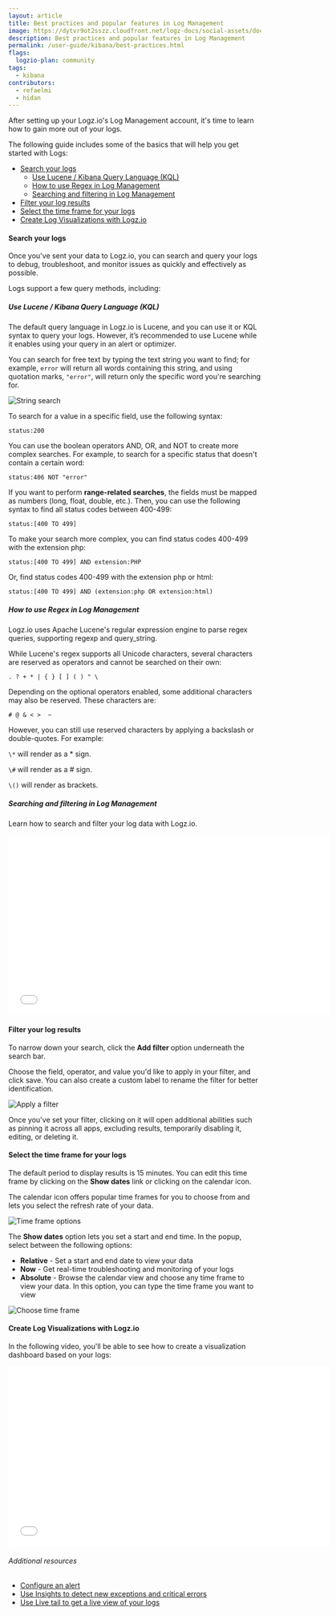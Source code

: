 ```yaml
---
layout: article
title: Best practices and popular features in Log Management
image: https://dytvr9ot2sszz.cloudfront.net/logz-docs/social-assets/docs-social.jpg
description: Best practices and popular features in Log Management
permalink: /user-guide/kibana/best-practices.html
flags:
  logzio-plan: community
tags:
  - kibana
contributors:
  - refaelmi
  - hidan
---
```


After setting up your Logz.io's Log Management account, it's time to learn how to gain more out of your logs.

The following guide includes some of the basics that will help you get started with Logs:

* [Search your logs](/user-guide/kibana/best-practices.html#search-your-logs)
  * [Use Lucene / Kibana Query Language (KQL)](/user-guide/kibana/best-practices.html#use-lucene--kibana-query-language-kql)
  * [How to use Regex in Log Management](/user-guide/kibana/best-practices.html#how-to-use-regex-in-log-management)
  * [Searching and filtering in Log Management](/user-guide/kibana/best-practices.html#searching-and-filtering-in-log-management)
* [Filter your log results](/user-guide/kibana/best-practices.html#filter-your-log-results)
* [Select the time frame for your logs](/user-guide/kibana/best-practices.html#select-the-time-frame-for-your-logs)
* [Create Log Visualizations with Logz.io](/user-guide/kibana/best-practices.html#create-log-visualizations-with-logzio)

#### Search your logs

Once you've sent your data to Logz.io, you can search and query your logs to debug, troubleshoot, and monitor issues as quickly and effectively as possible.

Logs support a few query methods, including:

##### Use Lucene / Kibana Query Language (KQL)

The default query language in Logz.io is Lucene, and you can use it or KQL syntax to query your logs. However, it’s recommended to use Lucene while it enables using your query in an alert or optimizer.

You can search for free text by typing the text string you want to find; for example, `error` will return all words containing this string, and using quotation marks, `"error"`, will return only the specific word you're searching for.

![String search](https://dytvr9ot2sszz.cloudfront.net/logz-docs/kibana-discover/kibana-string-search.png)

To search for a value in a specific field, use the following syntax:

`status:200`

You can use the boolean operators AND, OR, and NOT to create more complex searches. For example, to search for a specific status that doesn't contain a certain word:

`status:406 NOT "error"`

If you want to perform **range-related searches**, the fields must be mapped as numbers (long, float, double, etc.). Then, you can use the following syntax to find all status codes between 400-499:

`status:[400 TO 499]`

To make your search more complex, you can find status codes 400-499 with the extension php:

`status:[400 TO 499] AND extension:PHP`

Or, find status codes 400-499 with the extension php or html:

`status:[400 TO 499] AND (extension:php OR extension:html)`


##### How to use Regex in Log Management

Logz.io uses Apache Lucene's regular expression engine to parse regex queries, supporting regexp and query_string.

While Lucene's regex supports all Unicode characters, several characters are reserved as operators and cannot be searched on their own:

`. ? + * | { } [ ] ( ) " \`

Depending on the optional operators enabled, some additional characters may also be reserved. These characters are:

`# @ & < >  ~`

However, you can still use reserved characters by applying a backslash or double-quotes. For example:

`\*` will render as a * sign.

`\#` will render as a # sign.

`\()` will render as brackets.

##### Searching and filtering in Log Management

Learn how to search and filter your log data with Logz.io.

<iframe class="vidyard_iframe" src="//play.vidyard.com/Lg6z1KaebTKSQJXaN7wQki.html?" width=640 height=360 scrolling="no" frameborder="0" allowtransparency="true" allowfullscreen></iframe>

#### Filter your log results

To narrow down your search, click the **Add filter** option underneath the search bar. 

Choose the field, operator, and value you'd like to apply in your filter, and click save. You can also create a custom label to rename the filter for better identification.

![Apply a filter](https://dytvr9ot2sszz.cloudfront.net/logz-docs/kibana-discover/add-a-filter.png)

Once you've set your filter, clicking on it will open additional abilities such as pinning it across all apps, excluding results, temporarily disabling it, editing, or deleting it.

#### Select the time frame for your logs 

The default period to display results is 15 minutes. You can edit this time frame by clicking on the **Show dates** link or clicking on the calendar icon.

The calendar icon offers popular time frames for you to choose from and lets you select the refresh rate of your data.

![Time frame options](https://dytvr9ot2sszz.cloudfront.net/logz-docs/kibana-discover/quick-time-edits.png)

The **Show dates** option lets you set a start and end time. In the popup, select between the following options:

* **Relative** - Set a start and end date to view your data
* **Now** - Get real-time troubleshooting and monitoring of your logs
* **Absolute** - Browse the calendar view and choose any time frame to view your data. In this option, you can type the time frame you want to view

![Choose time frame](https://dytvr9ot2sszz.cloudfront.net/logz-docs/kibana-discover/time-settings-gif.gif)

#### Create Log Visualizations with Logz.io

In the following video, you'll be able to see how to create a visualization dashboard based on your logs:

<iframe class="vidyard_iframe" src="//play.vidyard.com/XEpKRQHt8TGhPYacFBZsBM.html?" width=640 height=360 scrolling="no" frameborder="0" allowtransparency="true" allowfullscreen></iframe>


###### Additional resources

* [Configure an alert](https://docs.logz.io/user-guide/alerts/configure-an-alert.html)
* [Use Insights to detect new exceptions and critical errors](https://docs.logz.io/user-guide/insights/)
* [Use Live tail to get a live view of your logs](https://docs.logz.io/user-guide/live-tail/)